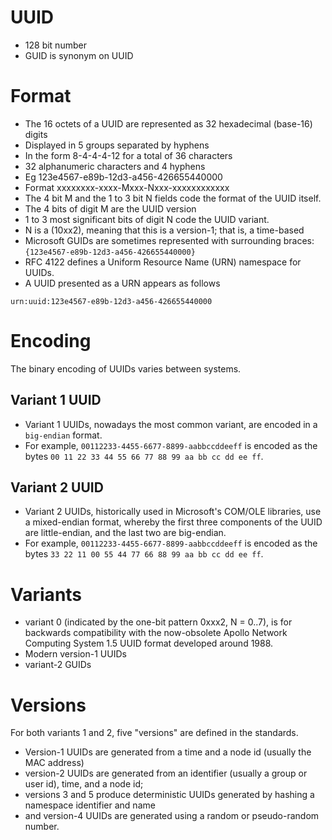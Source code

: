 # UUID
- 128 bit number
- GUID is synonym on UUID
# Format
- The 16 octets of a UUID are represented as 32 hexadecimal (base-16) digits
- Displayed in 5 groups separated by hyphens
- In the form 8-4-4-4-12 for a total of 36 characters 
- 32 alphanumeric characters and 4 hyphens
- Eg 123e4567-e89b-12d3-a456-426655440000
- Format xxxxxxxx-xxxx-Mxxx-Nxxx-xxxxxxxxxxxx
- The 4 bit M and the 1 to 3 bit N fields code the format of the UUID itself.
- The 4 bits of digit M are the UUID version
- 1 to 3 most significant bits of digit N code the UUID variant.
- N is a (10xx2), meaning that this is a version-1; that is, a time-based
- Microsoft GUIDs are sometimes represented with surrounding braces:
`{123e4567-e89b-12d3-a456-426655440000}`
- RFC 4122 defines a Uniform Resource Name (URN) namespace for UUIDs.
- A UUID presented as a URN appears as follows
```
urn:uuid:123e4567-e89b-12d3-a456-426655440000
```
# Encoding
The binary encoding of UUIDs varies between systems. 
## Variant 1 UUID
- Variant 1 UUIDs, nowadays the most common variant, are encoded in a `big-endian` format. 
- For example, `00112233-4455-6677-8899-aabbccddeeff` is encoded as the bytes `00 11 22 33 44 55 66 77 88 99 aa bb cc dd ee ff`.
## Variant 2 UUID
- Variant 2 UUIDs, historically used in Microsoft's COM/OLE libraries, use a mixed-endian format, whereby the first three components of the UUID are little-endian, and the last two are big-endian. 
- For example, `00112233-4455-6677-8899-aabbccddeeff` is encoded as the bytes `33 22 11 00 55 44 77 66 88 99 aa bb cc dd ee ff`.
# Variants
- variant 0 (indicated by the one-bit pattern 0xxx2, N = 0..7), is for backwards compatibility with the now-obsolete Apollo Network Computing System 1.5 UUID format developed around 1988.
- Modern version-1 UUIDs
- variant-2 GUIDs
# Versions
For both variants 1 and 2, five "versions" are defined in the standards.
- Version-1 UUIDs are generated from a time and a node id (usually the MAC address)
- version-2 UUIDs are generated from an identifier (usually a group or user id), time, and a node id;
- versions 3 and 5 produce deterministic UUIDs generated by hashing a namespace identifier and name
- and version-4 UUIDs are generated using a random or pseudo-random number.



